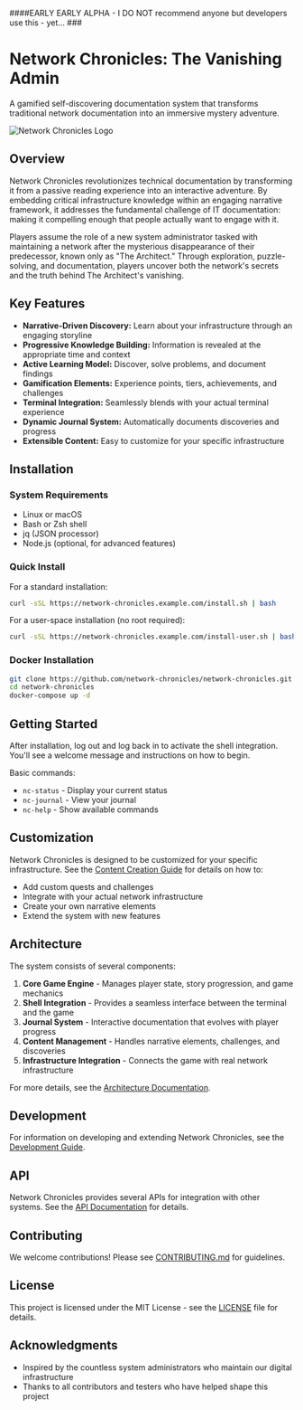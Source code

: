 ####EARLY EARLY ALPHA - I DO NOT recommend anyone but developers use this - yet... ###

# Network Chronicles: The Vanishing Admin

A gamified self-discovering documentation system that transforms traditional network documentation into an immersive mystery adventure.

![Network Chronicles Logo](assets/images/logo.png)

## Overview

Network Chronicles revolutionizes technical documentation by transforming it from a passive reading experience into an interactive adventure. By embedding critical infrastructure knowledge within an engaging narrative framework, it addresses the fundamental challenge of IT documentation: making it compelling enough that people actually want to engage with it.

Players assume the role of a new system administrator tasked with maintaining a network after the mysterious disappearance of their predecessor, known only as "The Architect." Through exploration, puzzle-solving, and documentation, players uncover both the network's secrets and the truth behind The Architect's vanishing.

## Key Features

- **Narrative-Driven Discovery:** Learn about your infrastructure through an engaging storyline
- **Progressive Knowledge Building:** Information is revealed at the appropriate time and context
- **Active Learning Model:** Discover, solve problems, and document findings
- **Gamification Elements:** Experience points, tiers, achievements, and challenges
- **Terminal Integration:** Seamlessly blends with your actual terminal experience
- **Dynamic Journal System:** Automatically documents discoveries and progress
- **Extensible Content:** Easy to customize for your specific infrastructure

## Installation

### System Requirements

- Linux or macOS
- Bash or Zsh shell
- jq (JSON processor)
- Node.js (optional, for advanced features)

### Quick Install

For a standard installation:

```bash
curl -sSL https://network-chronicles.example.com/install.sh | bash
```

For a user-space installation (no root required):

```bash
curl -sSL https://network-chronicles.example.com/install-user.sh | bash
```

### Docker Installation

```bash
git clone https://github.com/network-chronicles/network-chronicles.git
cd network-chronicles
docker-compose up -d
```

## Getting Started

After installation, log out and log back in to activate the shell integration. You'll see a welcome message and instructions on how to begin.

Basic commands:

- `nc-status` - Display your current status
- `nc-journal` - View your journal
- `nc-help` - Show available commands

## Customization

Network Chronicles is designed to be customized for your specific infrastructure. See the [Content Creation Guide](docs/content-creation.md) for details on how to:

- Add custom quests and challenges
- Integrate with your actual network infrastructure
- Create your own narrative elements
- Extend the system with new features

## Architecture

The system consists of several components:

1. **Core Game Engine** - Manages player state, story progression, and game mechanics
2. **Shell Integration** - Provides a seamless interface between the terminal and the game
3. **Journal System** - Interactive documentation that evolves with player progress
4. **Content Management** - Handles narrative elements, challenges, and discoveries
5. **Infrastructure Integration** - Connects the game with real network infrastructure

For more details, see the [Architecture Documentation](docs/architecture.md).

## Development

For information on developing and extending Network Chronicles, see the [Development Guide](docs/development.md).

## API

Network Chronicles provides several APIs for integration with other systems. See the [API Documentation](docs/api.md) for details.

## Contributing

We welcome contributions! Please see [CONTRIBUTING.md](CONTRIBUTING.md) for guidelines.

## License

This project is licensed under the MIT License - see the [LICENSE](LICENSE) file for details.

## Acknowledgments

- Inspired by the countless system administrators who maintain our digital infrastructure
- Thanks to all contributors and testers who have helped shape this project
